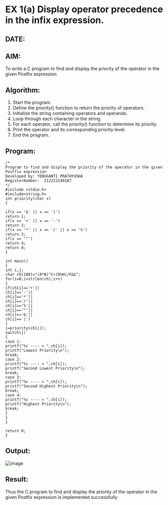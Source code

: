 # EX 1(a) Display operator precedence in the infix expression.
## DATE:
## AIM:
To write a C program to find and display the priority of the operator in the given Postfix expression

## Algorithm:

1. Start the program. 
2. Define the priority() function to return the priority of operators. 
3. Initialize the string containing operators and operands. 
4. Loop through each character in the string. 
5. For each operator, call the priority() function to determine its priority. 
6. Print the operator and its corresponding priority level. 
7. End the program. 

## Program:
```
/*
Program to find and display the priority of the operator in the given Postfix expression
Developed by: YENUGANTI PRATHYUSHA
RegisterNumber:  212223240187
*/
#include <stdio.h> 
#include<string.h> 
int priority(char x) 
{ 
 
if(x == '&' || x == '|') 
return 1; 
if(x == '+' || x == '-') 
return 2; 
if(x == '*' || x == '/' || x == '%') 
return 3; 
if(x == '^') 
return 4; 
return 0; 
} 
 
int main() 
{ 
int i,j; 
char ch[100]="(A*B)^C+(D%H)/F&G"; 
for(i=0;i<strlen(ch);i++) 
{ 
if(ch[i]=='+'|| 
ch[i]=='-'|| 
ch[i]=='*'|| 
ch[i]=='/'|| 
ch[i]=='%'|| 
ch[i]=='^'|| 
ch[i]=='&'|| 
ch[i]=='|') 
{ 
j=priority(ch[i]); 
switch(j) 
{ 
case 1: 
printf("%c ---- > ",ch[i]); 
printf("Lowest Priority\n"); 
break; 
case 2: 
printf("%c ---- > ",ch[i]); 
printf("Second Lowest Priority\n"); 
break; 
case 3: 
printf("%c ---- > ",ch[i]); 
printf("Second Highest Priority\n"); 
break; 
case 4: 
printf("%c ---- > ",ch[i]); 
printf("Highest Priority\n"); 
break; 
} 
} 
} 
 
return 0; 
}
```

## Output:

![image](https://github.com/user-attachments/assets/5aff7510-6a9e-4072-b672-0e627452e275)


## Result:
Thus the C program to find and display the priority of the operator in the given Postfix expression is implemented successfully
